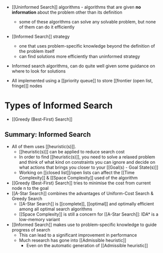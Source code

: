 - [[Uninformed Search]] algorithms - algorithms that are given **no information** about the problem other than its definition
    - some of these algorithms can solve any solvable problem, but none of them can do it efficiently

- [[Informed Search]] strategy
    - one that uses problem-specific knowledge beyond the definition of the problem itself
    - can find solutions more efficiently than uninformed strategy
- Informed search algorithms, can do quite well given some guidance on where to look for solutions
- All implemented using a [[priority queue]] to store [[frontier (open list, fringe)]] nodes

# Types of Informed Search
- [[Greedy (Best-First) Search]]

## Summary: Informed Search
- All of them uses [[heuristic(s)]].
	- [[heuristic(s)]] can be applied to reduce search cost
	- In order to find [[heuristic(s)]], you need to solve a relaxed problem and think of what kind on constraints you can ignore and decide on what actions that brings you closer to your [[Goal(s) - Goal State(s)]]
	- Working on [[closed list]]/open lists can affect the [[Time Complexity]] & [[Space Complexity]] used of the algorithm
- [[Greedy (Best-First) Search]] tries to minimise the cost from current node n to the goal
- [[A-Star Search]] combines the advantages of Uniform-Cost Search & Greedy Search
	- [[A-Star Search]] is [[complete]], [[optimal]] and optimally efficient among all optimal search algorithms
	- [[Space Complexity]] is still a concern for [[A-Star Search]]: IDA* is a low-memory variant
- [[Informed Search]] makes use to problem-specific knowledge to guide progress of search
	- This can lead to a significant improvement in performance
	- Much research has gone into [[Admissible heuristic]]
	    - Even on the automatic generation of [[Admissible heuristic]]
